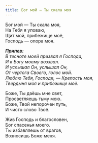 ```yaml
---
title: Бог мой — Ты скала моя
---
```


Бог мой — Ты скала моя,  
На Тебя я уповаю,  
Щит мой, прибежище моё,  
Господь — опора моя.

*__Припев:__  
В тесноте моей призвал я Господа,  
И к Богу моему воззвал.   
И услышал Он, услышал Он,  
От чертога Своего, голос мой.  
Люблю Тебя, Господи, — Крепость моя,  
Твердыня моя и прибежище моё.*

Боже, Ты даёшь мне свет,  
Просветляешь тьму мою.  
Боже, Твой непорочен путь,  
И чисто слово Твоё.

Жив Господь и благословен,  
Бог спасенья моего.  
Ты избавляешь от врагов,  
Возносишь Боже меня.
